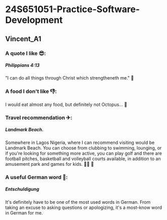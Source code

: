 # 24S651051-Practice-Software-Development
## Vincent_A1
### A quote I like 😎:
##### Philippians 4:13
"I can do all things through Christ which strengtheneth me." 💪

### A food I don't like 👎:
I would eat almost any food, but definitely not Octopus... 🤮

### Travel recommendation ✈:
##### Landmark Beach. 
Somewhere in Lagos Nigeria, where I can recommend visiting would be Landmark Beach. You can choose from clubbing to swimming, lounging, or if you're looking for something more active, you can play golf and there are football pitches, basketball and volleyball courts available, in addition to an amusement park and games for kids. 🏊‍♀️ 🤸

### A useful German word 📝:
##### Entschuldigung
It's definitely have to be one of the most used words in German. From taking an excuse to asking questions or apologizing, it's a most-know word in German for me.
